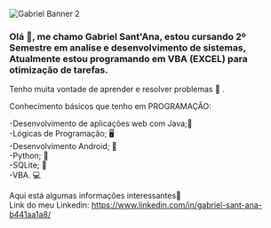 ![Gabriel Banner 2 ](https://user-images.githubusercontent.com/74156967/102727521-dce72c80-4304-11eb-96ce-00f292ccb9ad.jpg)




### Olá 👋, me chamo Gabriel Sant'Ana, estou cursando 2º Semestre em analise e desenvolvimento de sistemas, Atualmente estou programando em VBA (EXCEL) para otimização de tarefas. 
Tenho muita vontade de aprender e resolver problemas 🎯 .

Conhecimento básicos que tenho em PROGRAMAÇÂO:


  -Desenvolvimento de aplicações web com Java;🧩              
  -Lógicas de Programação; 🖥️  
  -Desenvolvimento Android; 📱  
  -Python; 📖  
  -SQLite; 🔋  
  -VBA. 💻
  
  Aqui está algumas informações interessantes🚀  
  Link do meu Linkedin: https://www.linkedin.com/in/gabriel-sant-ana-b441aa1a8/
  
